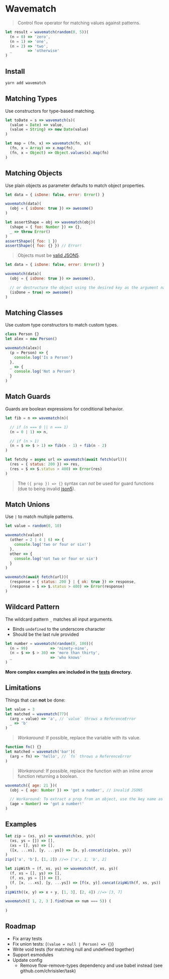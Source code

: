 # Wavematch

> Control flow operator for matching values against patterns.

```javascript
let result = wavematch(random(0, 5))(
  (n = 0) => 'zero',
  (n = 1) => 'one',
  (n = 2) => 'two',
  _       => 'otherwise'
)
```

## Install

```sh
yarn add wavematch
```

## Matching Types

Use constructors for type-based matching.

```javascript
let toDate = s => wavematch(s)(
  (value = Date) => value,
  (value = String) => new Date(value)
)
```

```javascript
let map = (fn, x) => wavematch(fn, x)(
  (fn, x = Array) => x.map(fn),
  (fn, x = Object) => Object.values(x).map(fn)
)
```

## Matching Objects

Use plain objects as parameter defaults to match object properties.

```javascript
let data = { isDone: false, error: Error() }

wavematch(data)(
  (obj = { isDone: true }) => awesome()
)
```

```javascript
let assertShape = obj => wavematch(obj)(
  (shape = { foo: Number }) => {},
  _ => throw Error()
)
assertShape({ foo: 1 })
assertShape({ foo: {} }) // Error!
```

> Objects must be [valid JSON5](https://json5.org/).

```javascript
let data = { isDone: false, error: Error() }

wavematch(data)(
  (obj = { isDone: true }) => awesome(),

  // or destructure the object using the desired key as the argument name
  (isDone = true) => awesome()
)
```

## Matching Classes

Use custom type constructors to match custom types.

```javascript
class Person {}
let alex = new Person()

wavematch(alex)(
  (p = Person) => {
    console.log('Is a Person')
  },
  _ => {
    console.log('Not a Person')
  }
)
```

## Match Guards

Guards are boolean expressions for conditional behavior.

```javascript
let fib = n => wavematch(n)(

  // if (n === 0 || n === 1)
  (n = 0 | 1) => n,

  // if (n > 1)
  (n = $ => $ > 1) => fib(n - 1) + fib(n - 2)
)
```

```javascript
let fetchy = async url => wavematch(await fetch(url))(
  (res = { status: 200 }) => res,
  (res = $ => $.status > 400) => Error(res)
)
```

> The `({ prop }) => {}` syntax can _not_ be used for guard functions (due to being invalid [json5](https://json5.org/)).

## Match Unions

Use `|` to match multiple patterns.

```javascript
let value = random(0, 10)

wavematch(value)(
  (other = 2 | 4 | 6) => {
    console.log('two or four or six!')
  },
  other => {
    console.log('not two or four or six')
  }
)
```

```javascript
wavematch(await fetch(url))(
  (response = { status: 200 } | { ok: true }) => response,
  (response = $ => $.status > 400) => Error(response)
)
```

## Wildcard Pattern

The wildcard pattern `_` matches all input arguments.
- Binds `undefined` to the underscore character
- Should be the last rule provided

```javascript
let number = wavematch(random(0, 100))(
  (n = 99)          => 'ninety-nine',
  (n = $ => $ > 30) => 'more than thirty',
  _                 => 'who knows'
)
```

**More complex examples are included in the [tests](test/) directory.**

## Limitations

Things that can **not** be done:

```javascript
let value = 3
let matched = wavematch(77)(
  (arg = value) => 'a', // `value` throws a ReferenceError
  _ => 'b'
)
```

> _Workaround:_ If possible, replace the variable with its value.

```javascript
function fn() {}
let matched = wavematch('bar')(
  (arg = fn) => 'hello', // `fn` throws a ReferenceError
)
```

> _Workaround:_ If possible, replace the function with an inline arrow function returning a boolean.

```javascript
wavematch({ age: 21 })(
  (obj = { age: Number }) => 'got a number', // invalid JSON5

  // Workaround: To extract a prop from an object, use the key name as the argument name.
  (age = Number) => 'got a number!'
)
```

## Examples

```javascript
let zip = (xs, ys) => wavematch(xs, ys)(
  (xs, ys = []) => [],
  (xs = [], ys) => [],
  ([x, ...xs], [y, ...ys]) => [x, y].concat(zip(xs, ys))
)
zip(['a', 'b'], [1, 2]) //=> ['a', 1, 'b', 2]
```

```javascript
let zipWith = (f, xs, ys) => wavematch(f, xs, ys)(
  (f, xs = [], ys) => [],
  (f, xs, ys = []) => [],
  (f, [x, ...xs], [y, ...ys]) => [f(x, y)].concat(zipWith(f, xs, ys))
)
zipWith((x, y) => x + y, [1, 3], [2, 4]) //=> [3, 7]
```

```javascript
wavematch([ 1, 2, 3 ].find(num => num === 5)) (
  
)
```

## Roadmap

- Fix array tests
- Fix union tests: (`(value = null | Person) => {}`)
- Write void tests (for matching null and undefined together)
- Support esmodules
- Update config
  - Remove flow-remove-types dependency and use babel instead (see github.com/chrisisler/task)
